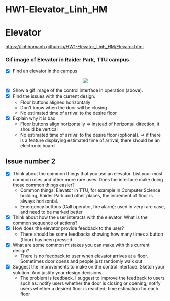 # HW1-Elevator_Linh_HM

# Elevator
https://linhhomanh.github.io/HW1-Elevator_Linh_HM/Elevator.html

### Gif image of Elevator in Raider Park, TTU campus
- [x] Find an elevator in the campus
<p align="center">
<img src="https://github.com/LinhHoManh/HW1-Elevator_Linh_HM/blob/master/Linh_Raider-Park.gif">
</p>

- [x] Show a gif image of the control interface in operation (above).
- [x] Find the issues with the current design.
    + Floor buttons aligned horizontally
    + Don't know when the door will be closing
    + No estimated time of arrival to the desire floor
- [x] Explain why it is bad
    + Floor buttons align horizontally => instead of horizontal direction, it should be vertical
    + No estimated time of arrival to the desire floor (optional). => if there is a feature displaying estimated time of arrival, there should be an electronic board

## Issue number 2
- [x] Think about the common things that you use an elevator. List your most common uses and other more rare uses. Does the interface make doing those common things easier?
    + Common things: Elevator in TTU, for example in Computer Science building, Raider Park and other places, the increment of floor is always horizontal. 
    + Emergency buttons (Call operator, fire alarm): used in very rare case, and need to be marked better
- [x] Think about how the user interacts with the elevator. What is the common sequence of actions?
- [x] How does the elevator provide feedback to the user?
    + There should be some feedbacks showing how many times a button (floor) has been pressed
- [x] What are some common mistakes you can make with this current design?
    + There is no feedback to user when elevator arrives at a floor. Sometimes door opens and people just randomly walk out
- [x] Suggest the improvements to make on the control interface. Sketch your solution. And justify your design decisions.
    + The problem is feedback. I suggest to improve the feedback to users such as: notify users whether the door is closing or opening; notify users whether a desired floor is reached; time estimation for each floor


